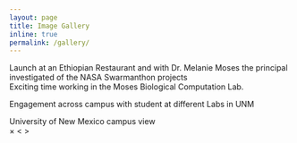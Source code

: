 ```yaml
---
layout: page
title: Image Gallery
inline: true
permalink: /gallery/
---
```


<div class="row">
    <div class="col-sm mt-3 mt-md-0">
        <img class="gallery-img img-fluid rounded z-depth-1" src="{{ '/assets/img/image3.jpg' | relative_url }}" alt="" title="lunch at Ethiopian Researent at Ann Arbor, Michigan"/>
    </div>
</div>
<div class="caption">
    Launch at an Ethiopian Restaurant and with Dr. Melanie Moses the principal investigated of the NASA Swarmanthon projects
</div>
<div class="row">
    <div class="col-sm mt-3 mt-md-0">
        <img class="gallery-img img-fluid rounded z-depth-1" src="{{ '/assets/img/image6.jpg' | relative_url }}" alt="" title="Explaining similar triangle concept"/>
    </div>
    <div class="col-sm mt-3 mt-md-0">
        <img class="gallery-img img-fluid rounded z-depth-1" src="{{ '/assets/img/image7.jpg' | relative_url }}" alt="" title="My desk at Biological Computation Lab UNM"/>
    </div>
</div>
<div class="caption">
    Exciting time working in the Moses Biological Computation Lab.
</div>

Engagement across campus with student at different Labs in UNM

<div class="row justify-content-sm-center">
  <div class="col-sm mt-3 mt-md-0">
        <img class="gallery-img img-fluid rounded z-depth-1" src="{{ '/assets/img/image8.jpg' | relative_url }}" alt="" title="At the tip of a mountain"/>
  </div>

  <div class="col-sm mt-3 mt-md-0">
      <img class="gallery-img img-fluid rounded z-depth-1" src="{{ '/assets/img/image1.jpg' | relative_url }}" alt="" title="Mountain claiming with Manu"/>
  </div>
</div>

<div class="row justify-content-sm-center">
    <div class="col-sm mt-3 mt-md-0">
        <img class="gallery-img img-fluid rounded z-depth-1" src="{{ '/assets/img/image5.jpg' | relative_url }}" alt="" title="Dinnar with fellow lab meets"/>
    </div>
    <div class="col-sm mt-3 mt-md-0">
        <img class="gallery-img img-fluid rounded z-depth-1" src="{{ '/assets/img/image2.jpg' | relative_url }}" alt="" title="visiting University of Michigan Campus"/>
    </div>
</div>

<div class="row justify-content-sm-center">
    <div class="col-sm mt-3 mt-md-0">
        <img class="gallery-img img-fluid rounded z-depth-1" src="{{ '/assets/img/image4.jpg' | relative_url }}" alt="" title="UNM campus"/>
    </div>
    <div class="col-sm mt-3 mt-md-0">
        <img class="gallery-img img-fluid rounded z-depth-1" src="{{ '/assets/img/image9.jpg' | relative_url }}" alt="" title="Summer Internship Morning"/>
    </div>
</div>

<div class="caption">
    University of New Mexico campus view
</div>

<!-- The Modal -->
<div id="myModal" class="modal">
    <!-- Close Button -->
    <span class="close">&times;</span>
    <span class="prev">&lt;</span>
    <span class="next">&gt;</span>
    <!-- Modal Content (The Image) -->
    <img class="modal-content" id="img01">
    <!-- Modal Caption (Image Text) -->
    <div id="caption"></div>
</div>
